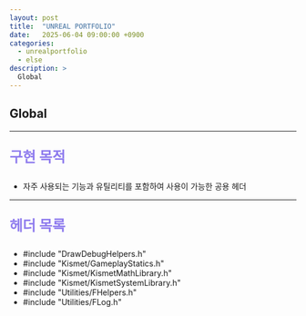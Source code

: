 ```yaml
---
layout: post
title:  "UNREAL PORTFOLIO"
date:   2025-06-04 09:00:00 +0900
categories:
  - unrealportfolio
  - else
description: >
  Global
---
```

## Global

---

<p style = "color:#8f7cee; font-size:25px; font-weight:bold">
구현 목적
</p>

- 자주 사용되는 기능과 유틸리티를 포함하여 사용이 가능한 공용 헤더

---

<p style = "color:#8f7cee; font-size:25px; font-weight:bold">
헤더 목록
</p>

- #include "DrawDebugHelpers.h"
- #include "Kismet/GameplayStatics.h"
- #include "Kismet/KismetMathLibrary.h"
- #include "Kismet/KismetSystemLibrary.h"
- #include "Utilities/FHelpers.h"
- #include "Utilities/FLog.h"